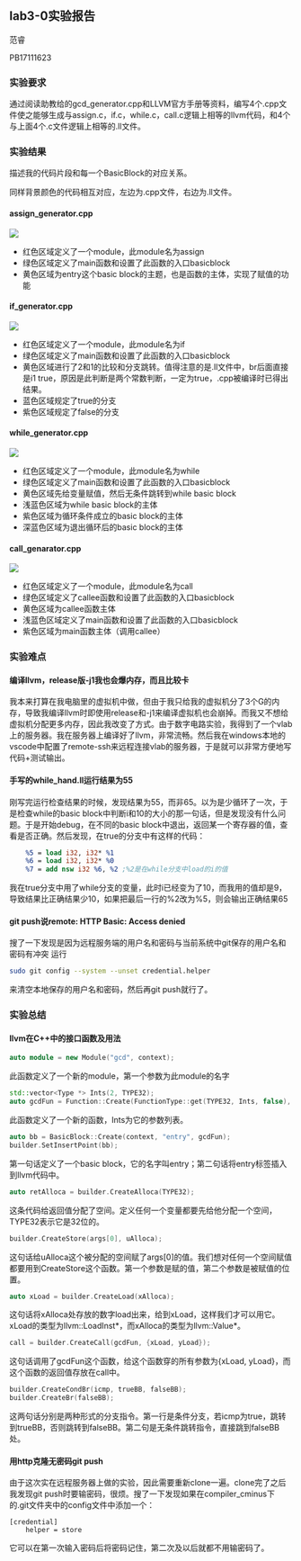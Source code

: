 ## lab3-0实验报告

范睿

PB17111623

### 实验要求

通过阅读助教给的gcd_generator.cpp和LLVM官方手册等资料，编写4个.cpp文件使之能够生成与assign.c，if.c，while.c，call.c逻辑上相等的llvm代码，和4个与上面4个.c文件逻辑上相等的.ll文件。

### 实验结果

描述我的代码片段和每一个BasicBlock的对应关系。

同样背景颜色的代码相互对应，左边为.cpp文件，右边为.ll文件。
#### assign_generator.cpp
<img src="img/assign.png">


* 红色区域定义了一个module，此module名为assign
* 绿色区域定义了main函数和设置了此函数的入口basicblock
* 黄色区域为entry这个basic block的主题，也是函数的主体，实现了赋值的功能

#### if_generator.cpp
<img src="img/if.png">

* 红色区域定义了一个module，此module名为if
* 绿色区域定义了main函数和设置了此函数的入口basicblock
* 黄色区域进行了2和1的比较和分支跳转。值得注意的是.ll文件中，br后面直接是i1 true，原因是此判断是两个常数判断，一定为true，.cpp被编译时已得出结果。
* 蓝色区域规定了true的分支
* 紫色区域规定了false的分支

#### while_generator.cpp
<img src="img/while.png">

* 红色区域定义了一个module，此module名为while
* 绿色区域定义了main函数和设置了此函数的入口basicblock
* 黄色区域先给变量赋值，然后无条件跳转到while basic block
* 浅蓝色区域为while basic block的主体
* 紫色区域为循环条件成立的basic block的主体
* 深蓝色区域为退出循环后的basic block的主体

#### call_genarator.cpp

<img src="img/call.png">

* 红色区域定义了一个module，此module名为call
* 绿色区域定义了callee函数和设置了此函数的入口basicblock
* 黄色区域为callee函数主体
* 浅蓝色区域定义了main函数和设置了此函数的入口basicblock
* 紫色区域为main函数主体（调用callee）


### 实验难点

#### 编译llvm，release版-j1我也会爆内存，而且比较卡

我本来打算在我电脑里的虚拟机中做，但由于我只给我的虚拟机分了3个G的内存，导致我编译llvm时即使用release和-j1来编译虚拟机也会崩掉。而我又不想给虚拟机分配更多内存，因此我改变了方式。由于数字电路实验，我得到了一个vlab上的服务器。我在服务器上编译好了llvm，非常流畅。然后我在windows本地的vscode中配置了remote-ssh来远程连接vlab的服务器，于是就可以非常方便地写代码+测试输出。

#### 手写的while_hand.ll运行结果为55
刚写完运行检查结果的时候，发现结果为55，而非65。以为是少循环了一次，于是检查while的basic block中判断i和10的大小的那一句话，但是发现没有什么问题。于是开始debug，在不同的basic block中退出，返回某一个寄存器的值，查看是否正确。然后发现，在true的分支中有这样的代码：
```llvm
    %5 = load i32, i32* %1
    %6 = load i32, i32* %0
    %7 = add nsw i32 %6, %2 ;%2是在while分支中load的i的值
```
我在true分支中用了while分支的变量，此时i已经变为了10，而我用的值却是9，导致结果比正确结果少10，如果把最后一行的%2改为%5，则会输出正确结果65

#### git push说remote: HTTP Basic: Access denied
搜了一下发现是因为远程服务端的用户名和密码与当前系统中git保存的用户名和密码有冲突
运行
```bash
sudo git config --system --unset credential.helper
```
来清空本地保存的用户名和密码，然后再git push就行了。

### 实验总结

#### llvm在C++中的接口函数及用法
```c++
auto module = new Module("gcd", context); 
```
此函数定义了一个新的module，第一个参数为此module的名字
```c++
std::vector<Type *> Ints(2, TYPE32);
auto gcdFun = Function::Create(FunctionType::get(TYPE32, Ints, false), GlobalValue::LinkageTypes::ExternalLinkag,"gcd", module);
```
此函数定义了一个新的函数，Ints为它的参数列表。
```c++
auto bb = BasicBlock::Create(context, "entry", gcdFun);
builder.SetInsertPoint(bb);  
```
第一句话定义了一个basic block，它的名字叫entry；第二句话将entry标签插入到llvm代码中。
```c++
auto retAlloca = builder.CreateAlloca(TYPE32);
```
这条代码给返回值分配了空间。定义任何一个变量都要先给他分配一个空间，TYPE32表示它是32位的。
```c++
builder.CreateStore(args[0], uAlloca);
```
这句话给uAlloca这个被分配的空间赋了args[0]的值。我们想对任何一个空间赋值都要用到CreateStore这个函数。第一个参数是赋的值，第二个参数是被赋值的位置。
```c++
auto xLoad = builder.CreateLoad(xAlloca);
```  
这句话将xAlloca处存放的数字load出来，给到xLoad，这样我们才可以用它。xLoad的类型为llvm::LoadInst*，而xAlloca的类型为llvm::Value*。
```c++
call = builder.CreateCall(gcdFun, {xLoad, yLoad});
```
这句话调用了gcdFun这个函数，给这个函数穿的所有参数为{xLoad, yLoad}，而这个函数的返回值存放在call中。
```c++
builder.CreateCondBr(icmp, trueBB, falseBB);
builder.CreateBr(falseBB);
```
这两句话分别是两种形式的分支指令。第一行是条件分支，若icmp为true，跳转到trueBB，否则跳转到falseBB。第二句是无条件跳转指令，直接跳到falseBB处。


#### 用http克隆无密码git push
由于这次实在远程服务器上做的实验，因此需要重新clone一遍。clone完了之后我发现git push时要输密码，很烦。搜了一下发现如果在compiler_cminus下的.git文件夹中的config文件中添加一个：
```
[credential]
    helper = store
```
它可以在第一次输入密码后将密码记住，第二次及以后就都不用输密码了。